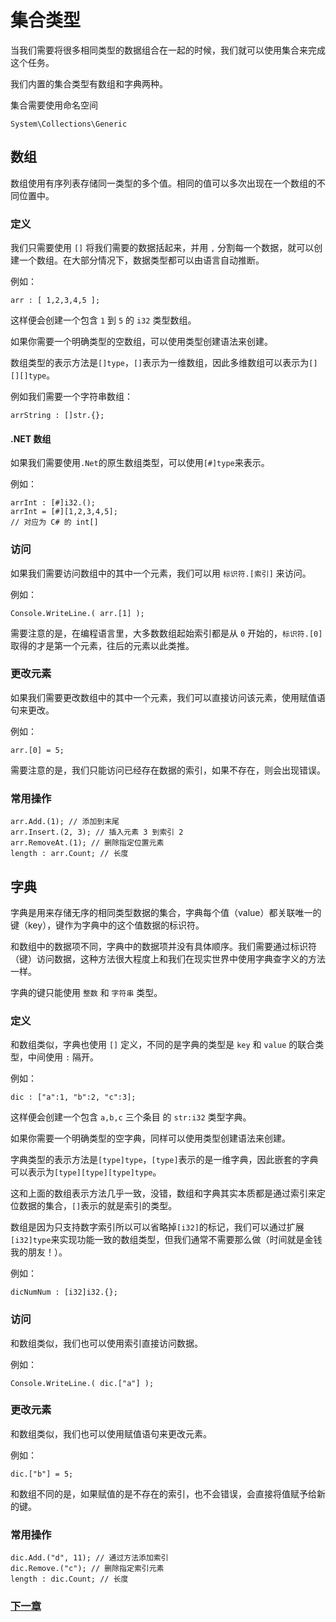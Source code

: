 # 集合类型
当我们需要将很多相同类型的数据组合在一起的时候，我们就可以使用集合来完成这个任务。

我们内置的集合类型有数组和字典两种。

集合需要使用命名空间 
```
System\Collections\Generic
```
## 数组
数组使用有序列表存储同一类型的多个值。相同的值可以多次出现在一个数组的不同位置中。
    
### 定义
我们只需要使用 `[]` 将我们需要的数据括起来，并用 `,` 分割每一个数据，就可以创建一个数组。在大部分情况下，数据类型都可以由语言自动推断。

例如：
```
arr : [ 1,2,3,4,5 ];
```
这样便会创建一个包含 `1` 到 `5` 的 `i32` 类型数组。

如果你需要一个明确类型的空数组，可以使用类型创建语法来创建。

数组类型的表示方法是`[]type`，`[]`表示为一维数组，因此多维数组可以表示为`[][][]type`。

例如我们需要一个字符串数组：
```
arrString : []str.{};
```
#### .NET 数组
如果我们需要使用`.Net`的原生数组类型，可以使用`[#]type`来表示。

例如：
```
arrInt : [#]i32.();
arrInt = [#][1,2,3,4,5];
// 对应为 C# 的 int[]
```
### 访问
如果我们需要访问数组中的其中一个元素，我们可以用 `标识符.[索引]` 来访问。

例如：
```
Console.WriteLine.( arr.[1] );
```
需要注意的是，在编程语言里，大多数数组起始索引都是从 `0` 开始的，`标识符.[0]` 取得的才是第一个元素，往后的元素以此类推。
### 更改元素
如果我们需要更改数组中的其中一个元素，我们可以直接访问该元素，使用赋值语句来更改。

例如：
```
arr.[0] = 5;
```
需要注意的是，我们只能访问已经存在数据的索引，如果不存在，则会出现错误。
### 常用操作
```
arr.Add.(1); // 添加到末尾
arr.Insert.(2, 3); // 插入元素 3 到索引 2
arr.RemoveAt.(1); // 删除指定位置元素
length : arr.Count; // 长度
```
## 字典
字典是用来存储无序的相同类型数据的集合，字典每个值（value）都关联唯一的键（key），键作为字典中的这个值数据的标识符。

和数组中的数据项不同，字典中的数据项并没有具体顺序。我们需要通过标识符（键）访问数据，这种方法很大程度上和我们在现实世界中使用字典查字义的方法一样。

字典的键只能使用 `整数` 和 `字符串` 类型。
### 定义
和数组类似，字典也使用 `[]` 定义，不同的是字典的类型是 `key` 和 `value` 的联合类型，中间使用 `:` 隔开。

例如：
```
dic : ["a":1, "b":2, "c":3];
```
这样便会创建一个包含 `a,b,c` 三个条目 的 `str:i32` 类型字典。

如果你需要一个明确类型的空字典，同样可以使用类型创建语法来创建。

字典类型的表示方法是`[type]type`，`[type]`表示的是一维字典，因此嵌套的字典可以表示为`[type][type][type]type`。

这和上面的数组表示方法几乎一致，没错，数组和字典其实本质都是通过索引来定位数据的集合，`[]`表示的就是索引的类型。

数组是因为只支持数字索引所以可以省略掉`[i32]`的标记，我们可以通过扩展`[i32]type`来实现功能一致的数组类型，但我们通常不需要那么做（时间就是金钱我的朋友！）。

例如：
```
dicNumNum : [i32]i32.{};
```
### 访问
和数组类似，我们也可以使用索引直接访问数据。

例如：
```
Console.WriteLine.( dic.["a"] );
```
### 更改元素
和数组类似，我们也可以使用赋值语句来更改元素。

例如：
```
dic.["b"] = 5;
```
和数组不同的是，如果赋值的是不存在的索引，也不会错误，会直接将值赋予给新的键。
### 常用操作
```
dic.Add.("d", 11); // 通过方法添加索引
dic.Remove.("c"); // 删除指定索引元素
length : dic.Count; // 长度
```
### [下一章](判断.md)